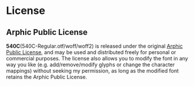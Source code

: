 # License

## Arphic Public License
**540C**(540C-Regular.otf/woff/woff2) is released under the original [Arphic Public License](http://ftp.gnu.org/non-gnu/chinese-fonts-truetype/LICENSE), and may be used and distributed freely for personal or commercial purposes. The license also allows you to modify the font in any way you like (e.g. add/remove/modify glyphs or change the character mappings) without seeking my permission, as long as the modified font retains the Arphic Public License.